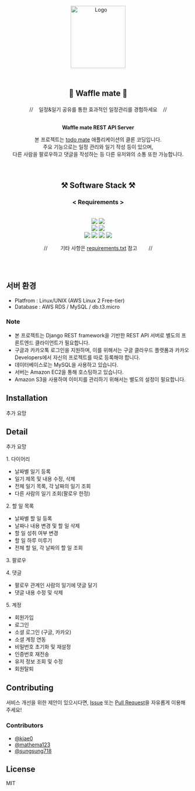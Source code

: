 <!-- PROJECT LOGO -->
<br />
<div align="center">
  <a href="https://github.com/wafflestudio/snutt-ios">
    <img src="https://user-images.githubusercontent.com/102639700/216500052-d46faea8-8b54-4553-9e9d-c3c994aa3774.PNG" alt="Logo" width="150" height="170" style="padding-bottom:20pt">
  </a>
  <h3 align="center" style="font-size:150%">🧇 Waffle mate 🧇</h3>
  <p align="center">
 //&nbsp&nbsp&nbsp&nbsp일정&일기 공유를 통한 효과적인 일정관리를 경험하세요&nbsp&nbsp&nbsp&nbsp// </br></br>

 <strong>Waffle mate REST API Server</strong>

본 프로젝트는 [todo mate](https://www.todomate.net/) 애플리케이션의 클론 코딩입니다. </br>주요 기능으로는 일정 관리와 일기 작성 등이 있으며, </br>다른 사람을 팔로우하고 댓글을 작성하는 등 다른 유저와의 소통 또한 가능합니다.
</br></br></br>
## ⚒️ Software Stack ⚒️
### < Requirements >
</br>
<img src="https://img.shields.io/badge/Python-3776AB??style=flat&logo=python&logoColor=white"/> <img src="https://img.shields.io/badge/version-3.8-3776AB"></br>
<img src="https://img.shields.io/badge/Django-092E20??style=flat&logo=django&logoColor=white"/> <img src="https://img.shields.io/badge/version-3.2.16-092E20"></br>
<img src="https://img.shields.io/badge/MySQL-4479A1??style=flat&logo=MySQL&logoColor=white"/>
<img src="https://img.shields.io/badge/Amazon EC2-FF9900??style=flat&logo=Amazonec2&logoColor=white"/>
<img src="https://img.shields.io/badge/Amazon RDS-527FFF??style=flat&logo=Amazonrds&logoColor=white"/>
<img src="https://img.shields.io/badge/Amazon S3-569A31??style=flat&logo=AmazonS3&logoColor=white"/></br>

// &#160; &#160; &#160; &#160; 기타 사항은 [requirements.txt](https://github.com/wafflestudio20-5/team6-server/blob/develop/toDoMateProject/requirements.txt) 참고  &#160; &#160; &#160; &#160;//

  </p> 
</div>
</br></br>


## 서버 환경
 * Platfrom : Linux/UNIX (AWS Linux 2 Free-tier)
 * Database : AWS RDS / MySQL / db.t3.micro 


### Note
* 본 프로젝트는 Django REST framework을 기반한 REST API 서버로 별도의 프론트엔드 클라이언트가 필요합니다.
* 구글과 카카오톡 로그인을 지원하며, 이를 위해서는 구글 클라우드 플랫폼과 카카오 Developers에서 자신의 프로젝트를 따로 등록해야 합니다. 
* 데이터베이스로는 MySQL을 사용하고 있습니다.
* 서버는 Amazon EC2을 통해 호스팅하고 있습니다.
* Amazon S3을 사용하여 이미지를 관리하기 위해서는 별도의 설정이 필요합니다.


## Installation
추가 요망

## Detail 
추가 요망
<p>
<h>1. 다이어리</h>

- 날짜별 일기 등록
- 일기 제목 및 내용 수정, 삭제
- 전체 일기 목록, 각 날짜의 일기 조회
- 다른 사람의 일기 조회(팔로우 한정)

</p>

<p>
<h>2. 할 일 목록</h>

- 날짜별 할 일 등록
- 날짜나 내용 변경 및 할 일 삭제
- 할 일 성취 여부 변경
- 할 일 하루 미루기
- 전체 할 일, 각 날짜의 할 일 조회

</p>

<p>
<h>3. 팔로우</h>


</p>

<p>
<h>4. 댓글</h>

- 팔로우 관계인 사람의 일기에 댓글 달기
- 댓글 내용 수정 및 삭제

</p>

<p>
<h>5. 계정</h>

- 회원가입
- 로그인
- 소셜 로그인 (구글, 카카오)
- 소셜 계정 연동
- 비밀번호 초기화 및 재설정
- 인증번호 재전송
- 유저 정보 조회 및 수정
- 회원탈퇴
</p>


## Contributing
서비스 개선을 위한 제안이 있으시다면, [Issue](https://github.com/wafflestudio20-5/team6-server/issues) 또는 [Pull Request](https://github.com/wafflestudio20-5/team6-server/pulls)을 자유롭게 이용해 주세요!

### Contributors
* [@kjae0](https://github.com/kjae0)
* [@mathema123](https://github.com/mathema123)
* [@sungsung718](https://github.com/sungsung718)

## License
MIT